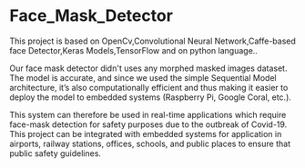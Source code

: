 # Face_Mask_Detector
This project is based on OpenCv,Convolutional Neural Network,Caffe-based face Detector,Keras Models,TensorFlow and on python language..  

Our face mask detector didn't uses any morphed masked images dataset. The model is accurate, and since we used the simple Sequential Model architecture, it’s also computationally efficient and thus making it easier to deploy the model to embedded systems (Raspberry Pi, Google Coral, etc.). 

This system can therefore be used in real-time applications which require face-mask detection for safety purposes due to the outbreak of Covid-19.  This project can be integrated with embedded systems for application in airports, railway stations, offices, schools, and public places to ensure that public safety guidelines.
